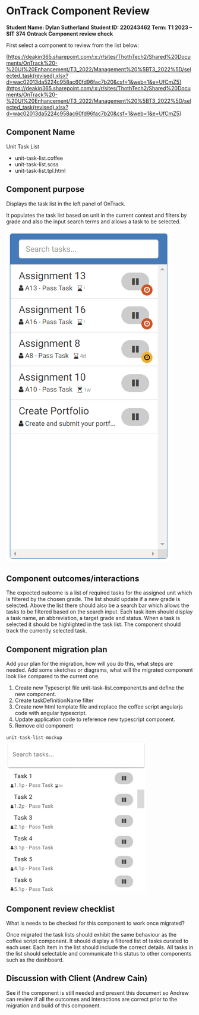 # OnTrack Component Review

**Student Name: Dylan Sutherland**
**Student ID: 220243462**
**Term: T1 2023 – SIT 374**
**Ontrack Component review check**

First select a component to review from the list below:

[https://deakin365.sharepoint.com/:x:/r/sites/ThothTech2/Shared%20Documents/OnTrack%20-%20UI%20Enhancement/T3_2022/Management%20%5BT3_2022%5D/selected_task(revised).xlsx?d=wac02013da5224c958ac60fd96fac7b20&csf=1&web=1&e=UfCmZ5](<https://deakin365.sharepoint.com/:x:/r/sites/ThothTech2/Shared%20Documents/OnTrack%20-%20UI%20Enhancement/T3_2022/Management%20%5BT3_2022%5D/selected_task(revised).xlsx?d=wac02013da5224c958ac60fd96fac7b20&csf=1&web=1&e=UfCmZ5>)

## Component Name

Unit Task List

- unit-task-list.coffee
- unit-task-list.scss
- unit-task-list.tpl.html

## Component purpose

Displays the task list in the left panel of OnTrack.

It populates the task list based on unit in the current context and filters by grade and also the
input search terms and allows a task to be selected.

![unit-task-list](Resources/unit-task-list.png)

## Component outcomes/interactions

The expected outcome is a list of required tasks for the assigned unit which is filtered by the
chosen grade. The list should update if a new grade is selected. Above the list there should also be
a search bar which allows the tasks to be filtered based on the search input. Each task item should
display a task name, an abbreviation, a target grade and status. When a task is selected it should
be highlighted in the task list. The component should track the currently selected task.

## Component migration plan

Add your plan for the migration, how will you do this, what steps are needed. Add some sketches or
diagrams, what will the migrated component look like compared to the current one.

1. Create new Typescript file unit-task-list.component.ts and define the new component.
2. Create taskDefinitionName filter
3. Create new html template file and replace the coffee script angularjs code with angular
   typescript.
4. Update application code to reference new typescript component.
5. Remove old component

`unit-task-list-mockup` ![unit-task-list-mockup](Resources/unit-task-list-mockup.png)

## Component review checklist

What is needs to be checked for this component to work once migrated?

Once migrated the task lists should exhibit the same behaviour as the coffee script component. It
should display a filtered list of tasks curated to each user. Each item in the list should include
the correct details. All tasks in the list should selectable and communicate this status to other
components such as the dashboard.

## Discussion with Client (Andrew Cain)

See if the component is still needed and present this document so Andrew can review if all the
outcomes and interactions are correct prior to the migration and build of this component.

